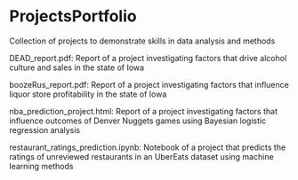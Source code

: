 # ProjectsPortfolio
Collection of projects to demonstrate skills in data analysis and methods

DEAD_report.pdf: Report of a project investigating factors that drive alcohol culture and sales in the state of Iowa

boozeRus_report.pdf: Report of a project investigating factors that influence liquor store profitability in the state of Iowa

nba_prediction_project.html: Report of a project investigating factors that influence outcomes of Denver Nuggets games using Bayesian logistic regression analysis

restaurant_ratings_prediction.ipynb: Notebook of a project that predicts the ratings of unreviewed restaurants in an UberEats dataset using machine learning methods
